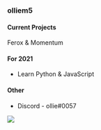 ### olliem5
 #### Current Projects
  Ferox & Momentum
 #### For 2021
 * Learn Python & JavaScript
 #### Other
 - Discord - ollie#0057
<img align = "center" src = "https://github-readme-stats.vercel.app/api/?username=olliem5&theme=cobalt&count_private=true"/>
